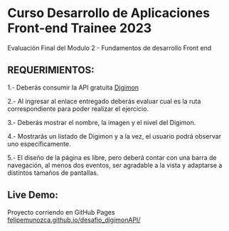 # Curso Desarrollo de Aplicaciones Front-end Trainee 2023
Evaluación Final del Modulo 2 - Fundamentos de desarrollo Front end

## REQUERIMIENTOS:
1.- Deberás consumir la API gratuita [Digimon](https://digimon-api.vercel.app/)

2.- Al ingresar al enlace entregado deberás evaluar cual es la ruta correspondiente para poder realizar el ejercicio.

3.- Deberás mostrar el nombre, la imagen y el nivel del Digimon.

4.- Mostrarás un listado de Digimon y a la vez, el usuario podrá observar uno específicamente.

5.- El diseño de la página es libre, pero deberá contar con una barra de navegación, al menos dos eventos, ser agradable a la vista y adaptarse a distintos tamaños de pantallas.

## Live Demo:
Proyecto corriendo en GitHub Pages [felipemunozca.github.io/desafio_digimonAPI/](https://felipemunozca.github.io/desafio_digimonAPI/index.html)